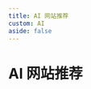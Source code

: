 ```yaml
---
title: AI 网站推荐
custom: AI
aside: false
---
```


# AI 网站推荐

<script lang="ts" setup>
  import { AIData } from './constants/ai-site.ts'
</script>

<ai-site :data="AIData" />
